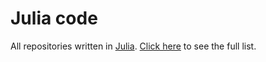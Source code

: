 # Julia code

All repositories written in [Julia](https://julialang.org/).
[Click here](../list-of-packages.md#julia) to see the full list.
